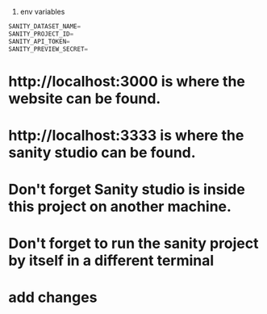 1. env variables

```javascript
SANITY_DATASET_NAME=
SANITY_PROJECT_ID=
SANITY_API_TOKEN=
SANITY_PREVIEW_SECRET=
```

# http://localhost:3000 is where the website can be found.

# http://localhost:3333 is where the sanity studio can be found.

# Don't forget Sanity studio is inside this project on another machine.

# Don't forget to run the sanity project by itself in a different terminal

# add changes
